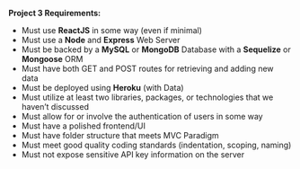 **Project 3 Requirements:**

- Must use **ReactJS** in some way (even if minimal)
- Must use a **Node** and **Express** Web Server
- Must be backed by a **MySQL** or **MongoDB** Database with a **Sequelize** or **Mongoose** ORM  
- Must have both GET and POST routes for retrieving and adding new data
- Must be deployed using **Heroku** (with Data)
- Must utilize at least two libraries, packages, or technologies that we haven’t discussed
- Must allow for or involve the authentication of users in some way
- Must have a polished frontend/UI 
- Must have folder structure that meets MVC Paradigm
- Must meet good quality coding standards (indentation, scoping, naming)
- Must not expose sensitive API key information on the server